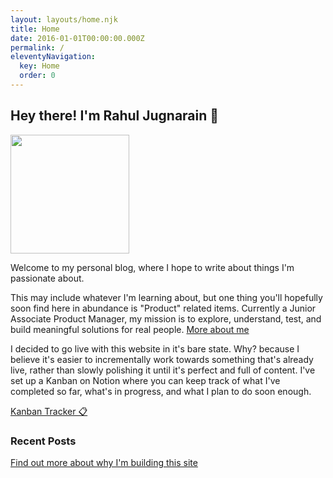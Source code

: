 ```yaml
---
layout: layouts/home.njk
title: Home
date: 2016-01-01T00:00:00.000Z
permalink: /
eleventyNavigation:
  key: Home
  order: 0
---
```

## Hey there! I'm Rahul Jugnarain 👋

<div class="imageleftalign">
    <div className="image"><img src="https://db3pap001files.storage.live.com/y4m8JZrEQryqiepn8H3CUIJp2N3ErI4zp1_Tvbm39lia95JgUNEGyAn0YZwgAwevKI6QwJ-ofbTUGSvBa631bI6DknxXJSiIlIH0Y1XaFgm3Nu3K-hGu8F2tH8XPCxup7CdDzjGCnlUS_0VadFzJzF75L-YbCL0aDU0zPRr0d3GBtp_0Kqk4DP0BZt3cLh4tSI-?width=1080&height=1080&cropmode=none" width="190" height="190"/></div>
  </div>

Welcome to my personal blog, where I hope to write about things I'm passionate about. 

This may include whatever I'm learning about, but one thing you'll hopefully soon find here in abundance is "Product" related items. Currently a Junior Associate Product Manager, my mission is to explore, understand, test, and build meaningful solutions for real people. [More about me](/about/)

I decided to go live with this website in it's bare state. Why? because I believe it's easier to incrementally work towards something that's already live, rather than slowly polishing it until it's perfect and full of content. I've set up a Kanban on Notion where you can keep track of what I've completed so far, what's in progress, and what I plan to do soon enough. 

[Kanban Tracker 📋](https://jugnarain.notion.site/11159de418774f108030e41df07b6574?v=bbf77e0017194aea934e1a486a063515) 

### Recent Posts
[Find out more about why I'm building this site](posts/why-i-am-building-this-website/)
